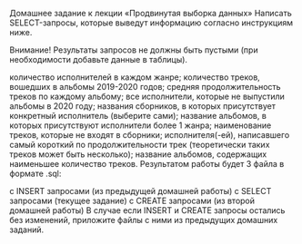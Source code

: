 Домашнее задание к лекции «Продвинутая выборка данных»
Написать SELECT-запросы, которые выведут информацию согласно инструкциям ниже.

Внимание! Результаты запросов не должны быть пустыми (при необходимости добавьте данные в таблицы).

количество исполнителей в каждом жанре;
количество треков, вошедших в альбомы 2019-2020 годов;
средняя продолжительность треков по каждому альбому;
все исполнители, которые не выпустили альбомы в 2020 году;
названия сборников, в которых присутствует конкретный исполнитель (выберите сами);
название альбомов, в которых присутствуют исполнители более 1 жанра;
наименование треков, которые не входят в сборники;
исполнителя(-ей), написавшего самый короткий по продолжительности трек (теоретически таких треков может быть несколько);
название альбомов, содержащих наименьшее количество треков.
Результатом работы будет 3 файла в формате .sql:

с INSERT запросами (из предыдущей домашней работы)
с SELECT запросами (текущее задание)
с CREATE запросами (из второй домашней работы)
В случае если INSERT и CREATE запросы остались без изменений, приложите файлы c ними из предыдущих домашних заданий.